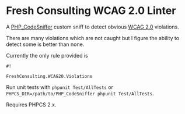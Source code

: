 # Fresh Consulting WCAG 2.0 Linter #

A [PHP_CodeSniffer](https://github.com/squizlabs/PHP_CodeSniffer) custom sniff to detect obvious [WCAG 2.0](https://www.w3.org/TR/WCAG20/) violations.

There are many violations which are not caught but I figure the ability to detect some is better than none.

Currently the only rule provided is 
```
#!

FreshConsulting.WCAG20.Violations
```

Run unit tests with `phpunit Test/AllTests` or `PHPCS_DIR=/path/to/PHP_CodeSniffer phpunit Test/AllTests`.

Requires PHPCS 2.x.
